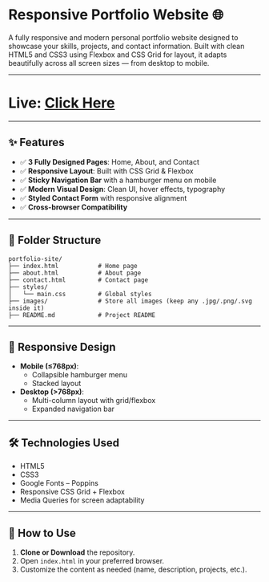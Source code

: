 # Responsive Portfolio Website 🌐

A fully responsive and modern personal portfolio website designed to showcase your skills, projects, and contact information. Built with clean HTML5 and CSS3 using Flexbox and CSS Grid for layout, it adapts beautifully across all screen sizes — from desktop to mobile.

---
# Live: [Click Here](https://mrsaurabh009.github.io/Soft-Nexis-Assignment_1/)
---

## ✨ Features

- ✅ **3 Fully Designed Pages**: Home, About, and Contact
- ✅ **Responsive Layout**: Built with CSS Grid & Flexbox
- ✅ **Sticky Navigation Bar** with a hamburger menu on mobile
- ✅ **Modern Visual Design**: Clean UI, hover effects, typography
- ✅ **Styled Contact Form** with responsive alignment
- ✅ **Cross-browser Compatibility**

---

## 📁 Folder Structure
```
portfolio-site/
├── index.html           # Home page
├── about.html           # About page
├── contact.html         # Contact page
├── styles/
│   └── main.css         # Global styles
├── images/              # Store all images (keep any .jpg/.png/.svg inside it)
├── README.md            # Project README

```
---

## 📱 Responsive Design

- **Mobile (≤768px)**:
  - Collapsible hamburger menu
  - Stacked layout
- **Desktop (>768px)**:
  - Multi-column layout with grid/flexbox
  - Expanded navigation bar

---

## 🛠️ Technologies Used

- HTML5
- CSS3
- Google Fonts – Poppins
- Responsive CSS Grid + Flexbox
- Media Queries for screen adaptability

---

## 🚀 How to Use

1. **Clone or Download** the repository.
2. Open `index.html` in your preferred browser.
3. Customize the content as needed (name, description, projects, etc.).
